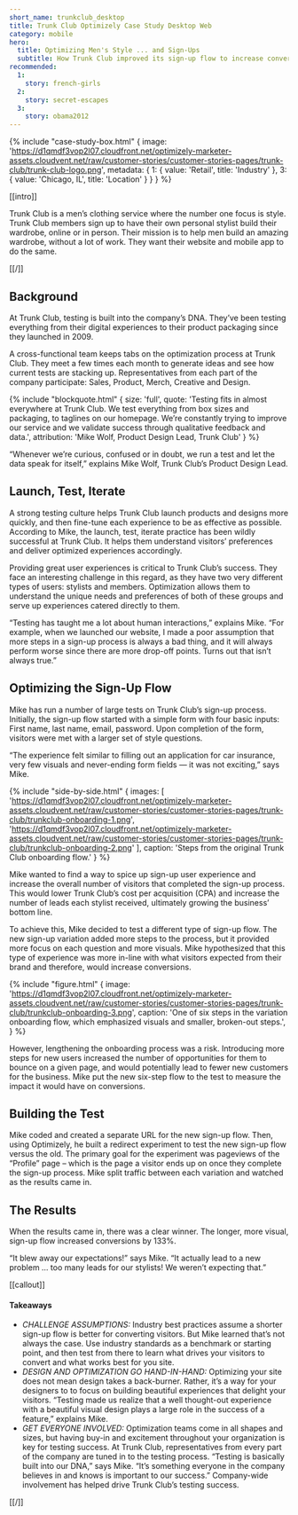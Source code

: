 ```yaml
---
short_name: trunkclub_desktop
title: Trunk Club Optimizely Case Study Desktop Web
category: mobile
hero:
  title: Optimizing Men's Style ... and Sign-Ups
  subtitle: How Trunk Club improved its sign-up flow to increase conversions 133%
recommended:
  1:
    story: french-girls
  2:
    story: secret-escapes
  3:
    story: obama2012
---
```

{% include "case-study-box.html"
  {
    image: 'https://d1qmdf3vop2l07.cloudfront.net/optimizely-marketer-assets.cloudvent.net/raw/customer-stories/customer-stories-pages/trunk-club/trunk-club-logo.png',
    metadata: {
      1: {
        value: 'Retail',
        title: 'Industry'
      },
      3: {
        value: 'Chicago, IL',
        title: 'Location'
      }
    }
  }
%}

[[intro]]

Trunk Club is a men’s clothing service where the number one focus is style. Trunk Club members sign up to have their own personal stylist build their wardrobe, online or in person. Their mission is to help men build an amazing wardrobe, without a lot of work. They want their website and mobile app to do the same.

[[/]]

## Background

At Trunk Club, testing is built into the company’s DNA. They’ve been testing everything from their digital experiences to their product packaging since they launched in 2009.

A cross-functional team keeps tabs on the optimization process at Trunk Club. They meet a few times each month to generate ideas and see how current tests are stacking up. Representatives from each part of the company participate: Sales, Product, Merch, Creative and Design.

{% include "blockquote.html"
  {
    size: 'full',
    quote: 'Testing fits in almost everywhere at Trunk Club. We test everything from box sizes and packaging, to taglines on our homepage. We’re constantly trying to improve our service and we validate success through qualitative feedback and data.',
    attribution: 'Mike Wolf, Product Design Lead, Trunk Club'
  }
%}

“Whenever we’re curious, confused or in doubt, we run a test and let the data speak for itself,” explains Mike Wolf, Trunk Club’s Product Design Lead.

## Launch, Test, Iterate

A strong testing culture helps Trunk Club launch products and designs more quickly, and then fine-tune each experience to be as effective as possible. According to Mike, the launch, test, iterate practice has been wildly successful at Trunk Club. It helps them understand visitors’ preferences and deliver optimized experiences accordingly.

Providing great user experiences is critical to Trunk Club’s success. They face an interesting challenge in this regard, as they have two very different types of users: stylists and members. Optimization allows them to understand the unique needs and preferences of both of these groups and serve up experiences catered directly to them.

“Testing has taught me a lot about human interactions,” explains Mike. “For example, when we launched our website, I made a poor assumption that more steps in a sign-up process is always a bad thing, and it will always perform worse since there are more drop-off points. Turns out that isn’t always true.”

## Optimizing the Sign-Up Flow

Mike has run a number of large tests on Trunk Club’s sign-up process. Initially, the sign-up flow started with a simple form with four basic inputs: First name, last name, email, password. Upon completion of the form, visitors were met with a larger set of style questions.

“The experience felt similar to filling out an application for car insurance, very few visuals and never-ending form fields — it was not exciting,” says Mike.

{% include "side-by-side.html"
  {
    images: [
      'https://d1qmdf3vop2l07.cloudfront.net/optimizely-marketer-assets.cloudvent.net/raw/customer-stories/customer-stories-pages/trunk-club/trunkclub-onboarding-1.png',
      'https://d1qmdf3vop2l07.cloudfront.net/optimizely-marketer-assets.cloudvent.net/raw/customer-stories/customer-stories-pages/trunk-club/trunkclub-onboarding-2.png'
    ],
    caption: 'Steps from the original Trunk Club onboarding flow.'
  }
%}

Mike wanted to find a way to spice up sign-up user experience and increase the overall number of visitors that completed the sign-up process. This would lower Trunk Club’s cost per acquisition (CPA) and increase the number of leads each stylist received, ultimately growing the business’ bottom line.

To achieve this, Mike decided to test a different type of sign-up flow. The new sign-up variation added more steps to the process, but it provided more focus on each question and more visuals. Mike hypothesized that this type of experience was more in-line with what visitors expected from their brand and therefore, would increase conversions.

{% include "figure.html"
  {
    image: 'https://d1qmdf3vop2l07.cloudfront.net/optimizely-marketer-assets.cloudvent.net/raw/customer-stories/customer-stories-pages/trunk-club/trunkclub-onboarding-3.png',
    caption: 'One of six steps in the variation onboarding flow, which emphasized visuals and smaller, broken-out steps.',
  }
%}

However, lengthening the onboarding process was a risk. Introducing more steps for new users increased the number of opportunities for them to bounce on a given page, and would potentially lead to fewer new customers for the business. Mike put the new six-step flow to the test to measure the impact it would have on conversions.

## Building the Test

Mike coded and created a separate URL for the new sign-up flow. Then, using Optimizely, he built a redirect experiment to test the new sign-up flow versus the old. The primary goal for the experiment was pageviews of the “Profile” page – which is the page a visitor ends up on once they complete the sign-up process. Mike split traffic between each variation and watched as the results came in.

## The Results

When the results came in, there was a clear winner. The longer, more visual, sign-up flow increased conversions by 133%.

“It blew away our expectations!” says Mike. “It actually lead to a new problem … too many leads for our stylists! We weren’t expecting that.”


[[callout]]

#### Takeaways

- *CHALLENGE ASSUMPTIONS:* Industry best practices assume a shorter sign-up flow is better for converting visitors. But Mike learned that’s not always the case. Use industry standards as a benchmark or starting point, and then test from there to learn what drives your visitors to convert and what works best for you site.
- *DESIGN AND OPTIMIZATION GO HAND-IN-HAND:* Optimizing your site does not mean design takes a back-burner. Rather, it’s a way for your designers to to focus on building beautiful experiences that delight your visitors. “Testing made us realize that a well thought-out experience with a beautiful visual design plays a large role in the success of a feature,” explains Mike.
- *GET EVERYONE INVOLVED:* Optimization teams come in all shapes and sizes, but having buy-in and excitement throughout your organization is key for testing success. At Trunk Club, representatives from every part of the company are tuned in to the testing process. “Testing is basically built into our DNA,” says Mike. “It’s something everyone in the company believes in and knows is important to our success.” Company-wide involvement has helped drive Trunk Club’s testing success.

[[/]]